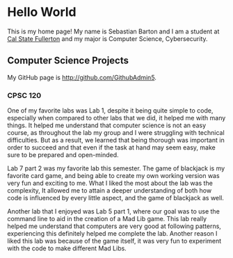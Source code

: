 # Hello World

This is my home page! My name is Sebastian Barton and I am a student at [Cal State Fullerton](http://www.fullerton.edu/) and my major is Computer Science, Cybersecurity.

## Computer Science Projects

My GitHub page is http://github.com/GithubAdmin5.

### CPSC 120

One of my favorite labs was Lab 1, despite it being quite simple to code, especially when compared to other labs that we did, it helped me with many things. It helped me understand that computer science is not an easy course, as throughout the lab my group and I were struggling with technical difficulties. But as a result, we learned that being thorough was important in order to succeed and that even if the task at hand may seem easy, make sure to be prepared and open-minded. 

Lab 7 part 2 was my favorite lab this semester. The game of blackjack is my favorite card game, and being able to create my own working version was very fun and exciting to me. What I liked the most about the lab was the complexity, It allowed me to attain a deeper understanding of both how code is influenced by every little aspect, and the game of blackjack as well.

Another lab that I enjoyed was Lab 5 part 1, where our goal was to use the command line to aid in the creation of a Mad Lib game. This lab really helped me understand that computers are very good at following patterns, experiencing this definitely helped me complete the lab. Another reason I liked this lab was because of the game itself, it was very fun to experiment with the code to make different Mad Libs.